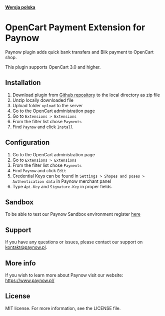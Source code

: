[**Wersja polska**][ext0]
# OpenCart Payment Extension for Paynow

Paynow plugin adds quick bank transfers and Blik payment to OpenCart shop.

This plugin supports OpenCart 3.0 and higher.

## Installation
1. Download plugin from [Github repository][ext1] to the local directory as zip file
2. Unzip locally downloaded file
3. Upload folder `upload` to the server
4. Go to the OpenCart administration page
5. Go to `Extensions > Extensions`
6. From the filter list chose `Payments`
7. Find `Paynow` and click `Install`

## Configuration
1. Go to the OpenCart administration page
2. Go to `Extensions > Extensions`
3. From the filter list chose `Payments`
3. Find `Paynow` and click `Edit`
4. Credential Keys can be found in `Settings > Shopes and poses > Authentication data` in Paynow merchant panel
5. Type `Api-Key` and `Signature-Key` in proper fields

## Sandbox
To be able to test our Paynow Sandbox environment register [here][ext2]

## Support
If you have any questions or issues, please contact our support on kontakt@paynow.pl.

## More info
If you wish to learn more about Paynow visit our website: https://www.paynow.pl/

## License
MIT license. For more information, see the LICENSE file.

[ext0]: README.md
[ext1]: https://github.com/pay-now/paynow-opencart/releases/latest
[ext2]: https://panel.sandbox.paynow.pl/